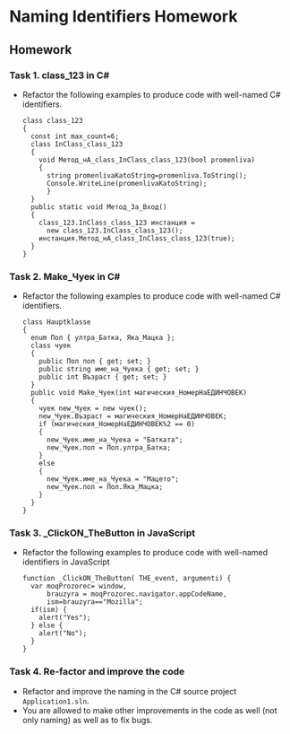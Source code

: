 <h1>Naming Identifiers Homework</h1>

<h2><a id="user-content-homework" class="anchor" href="#homework" aria-hidden="true"><span class="octicon octicon-link"></span></a>Homework</h2>

<h3><a id="user-content-task-1-class_123-in-c" class="anchor" href="#task-1-class_123-in-c" aria-hidden="true"><span class="octicon octicon-link"></span></a>Task 1. class_123 in C#</h3>

<ul>
<li><p>Refactor the following examples to produce code with well-named C# identifiers.</p>

<pre><code>class class_123
{
  const int max_count=6;
  class InClass_class_123
  {
    void Метод_нА_class_InClass_class_123(bool promenliva)
    {
      string promenlivaKatoString=promenliva.ToString();
      Console.WriteLine(promenlivaKatoString);
      }
  }       
  public static void Метод_За_Вход()
  {
    class_123.InClass_class_123 инстанция =
      new class_123.InClass_class_123();
    инстанция.Метод_нА_class_InClass_class_123(true); 
  }
}
</code></pre></li>
</ul>

<h3><a id="user-content-task-2-make_Чуек-in-c" class="anchor" href="#task-2-make_Чуек-in-c" aria-hidden="true"><span class="octicon octicon-link"></span></a>Task 2. Make_Чуек in C#</h3>

<ul>
<li><p>Refactor the following examples to produce code with well-named C# identifiers.</p>

<pre><code>class Hauptklasse
{
  enum Пол { ултра_Батка, Яка_Мацка };
  class чуек
  {
    public Пол пол { get; set; }
    public string име_на_Чуека { get; set; }
    public int Възраст { get; set; }
  }       
  public void Make_Чуек(int магическия_НомерНаЕДИНЧОВЕК)
  {
    чуек new_Чуек = new чуек();
    new_Чуек.Възраст = магическия_НомерНаЕДИНЧОВЕК;
    if (магическия_НомерНаЕДИНЧОВЕК%2 == 0)
    {
      new_Чуек.име_на_Чуека = "Батката";
      new_Чуек.пол = Пол.ултра_Батка;
    }
    else
    {
      new_Чуек.име_на_Чуека = "Мацето";
      new_Чуек.пол = Пол.Яка_Мацка;
    }
  }
}
</code></pre></li>
</ul>

<h3><a id="user-content-task-3-_clickon_thebutton-in-javascript" class="anchor" href="#task-3-_clickon_thebutton-in-javascript" aria-hidden="true"><span class="octicon octicon-link"></span></a>Task 3. _ClickON_TheButton in JavaScript</h3>

<ul>
<li><p>Refactor the following examples to produce code with well-named identifiers in JavaScript</p>

<pre><code>function _ClickON_TheButton( THE_event, argumenti) {
  var moqProzorec= window,
      brauzyra = moqProzorec.navigator.appCodeName,
      ism=brauzyra=="Mozilla";
  if(ism) {
    alert("Yes");
  } else {
    alert("No");
  }
}
</code></pre></li>
</ul>

<h3><a id="user-content-task-4-re-factor-and-improve-the-code" class="anchor" href="#task-4-re-factor-and-improve-the-code" aria-hidden="true"><span class="octicon octicon-link"></span></a>Task 4. Re-factor and improve the code</h3>

<ul>
<li>  Refactor and improve the naming in the C# source project <code>Application1.sln</code>.</li>
<li>  You are allowed to make other improvements in the code as well (not only naming) as well as to fix bugs.</li>
</ul>